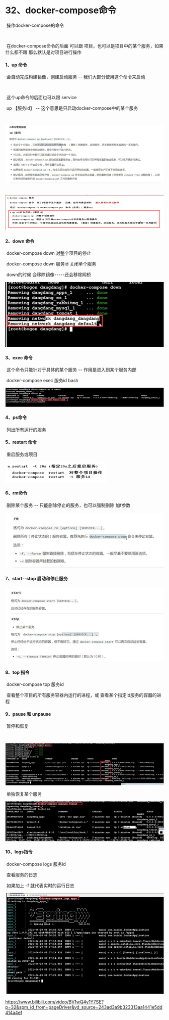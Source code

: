 # 32、docker-compose命令

​		操作docker-compose的命令

​	

​		在docker-compose命令的后面 可以跟 项目，也可以是项目中的某个服务，如果什么都不跟 那么默认是对项目进行操作







#### 1、up 命令

​			会自动完成构建镜像，创建启动服务 -- 我们大部分使用这个命令来启动 

​	

​			这个up命令的后面也可以跟 service

​				up 【服务id】  -- 这个意思是只启动docker-compose中的某个服务

​			

![1683623770320](../../../.vuepress/public/images/1683623770320.png)





​	![1683624258495](../../../.vuepress/public/images/1683624258495.png)









#### 	2、down 命令

​	docker-compose down 对整个项目的停止

​	docker-compose down 服务id  关闭单个服务



​	down的时候 会移除镜像-----还会移除网桥

![1683631204139](../../../.vuepress/public/images/1683631204139.png)





#### 	3、exec 命令

​		这个命令只能针对于具体的某个服务 -- 作用是进入到某个服务内部

​		docker-compose exec 服务id bash

![1683631471716](../../../.vuepress/public/images/1683631471716.png)





#### 	4、ps命令

​		 列出所有运行的服务



#### 	5、restart 命令

​		重启服务或项目

![1683631702489](../../../.vuepress/public/images/1683631702489.png)





#### 	6、rm命令

​		删除某个服务 -- 只能删除停止的服务，也可以强制删除 加f参数

![1683631801503](../../../.vuepress/public/images/1683631801503.png)





#### 	7、start--stop 启动和停止服务

![1683631983479](../../../.vuepress/public/images/1683631983479.png)





#### 	8、top 指令

​				docker-compose top 服务id

​				查看整个项目的所有服务容器内运行的进程，或 查看某个指定id服务的容器的进程





#### 	9、pause 和 unpause

​			暂停和恢复

​	

![1683632379355](../../../.vuepress/public/images/1683632379355.png)



​	单独恢复某个服务

![1683632475038](../../../.vuepress/public/images/1683632475038.png)





#### 	10、logs指令

​		docker-compose logs 服务id 

​		查看服务的日志

​		如果加上 -f 就代表实时的运行日志

![1683632636563](../../../.vuepress/public/images/1683632636563.png)





https://www.bilibili.com/video/BV1wQ4y1Y7SE?p=32&spm_id_from=pageDriver&vd_source=243ad3a9b323313aa1441e5dd414a4ef





























































